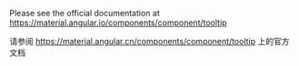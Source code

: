 Please see the official documentation at <https://material.angular.io/components/component/tooltip>

请参阅 <https://material.angular.cn/components/component/tooltip> 上的官方文档